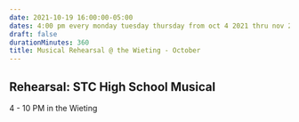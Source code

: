 ```yaml
---
date: 2021-10-19 16:00:00-05:00
dates: 4:00 pm every monday tuesday thursday from oct 4 2021 thru nov 2 2021
draft: false
durationMinutes: 360
title: Musical Rehearsal @ the Wieting - October
---
```


## Rehearsal: STC High School Musical

4 - 10 PM in the Wieting
